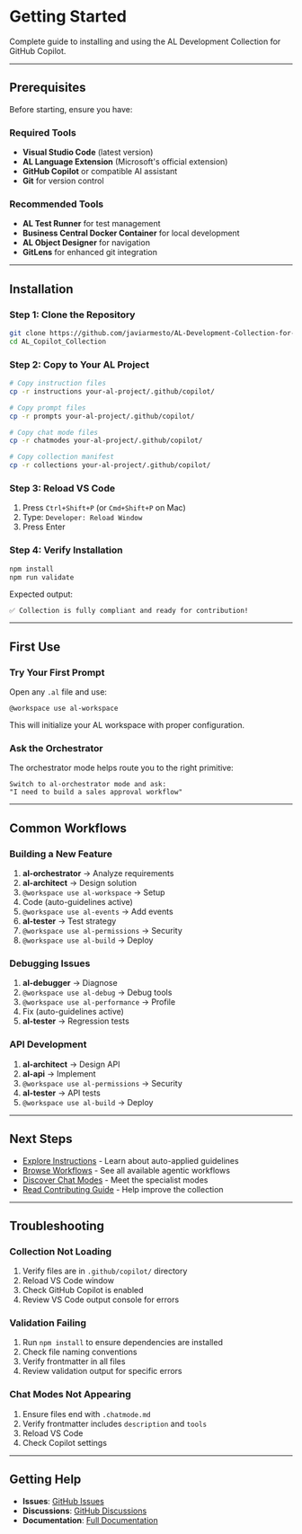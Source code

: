 # Getting Started

Complete guide to installing and using the AL Development Collection for GitHub Copilot.

---

## Prerequisites

Before starting, ensure you have:

### Required Tools
- **Visual Studio Code** (latest version)
- **AL Language Extension** (Microsoft's official extension)
- **GitHub Copilot** or compatible AI assistant
- **Git** for version control

### Recommended Tools
- **AL Test Runner** for test management
- **Business Central Docker Container** for local development
- **AL Object Designer** for navigation
- **GitLens** for enhanced git integration

---

## Installation

### Step 1: Clone the Repository

```bash
git clone https://github.com/javiarmesto/AL-Development-Collection-for-GitHub-Copilot.git
cd AL_Copilot_Collection
```

### Step 2: Copy to Your AL Project

```bash
# Copy instruction files
cp -r instructions your-al-project/.github/copilot/

# Copy prompt files
cp -r prompts your-al-project/.github/copilot/

# Copy chat mode files
cp -r chatmodes your-al-project/.github/copilot/

# Copy collection manifest
cp -r collections your-al-project/.github/copilot/
```

### Step 3: Reload VS Code

1. Press `Ctrl+Shift+P` (or `Cmd+Shift+P` on Mac)
2. Type: `Developer: Reload Window`
3. Press Enter

### Step 4: Verify Installation

```bash
npm install
npm run validate
```

Expected output:
```
✅ Collection is fully compliant and ready for contribution!
```

---

## First Use

### Try Your First Prompt

Open any `.al` file and use:

```
@workspace use al-workspace
```

This will initialize your AL workspace with proper configuration.

### Ask the Orchestrator

The orchestrator mode helps route you to the right primitive:

```
Switch to al-orchestrator mode and ask: 
"I need to build a sales approval workflow"
```

---

## Common Workflows

### Building a New Feature

1. **al-orchestrator** → Analyze requirements
2. **al-architect** → Design solution
3. `@workspace use al-workspace` → Setup
4. Code (auto-guidelines active)
5. `@workspace use al-events` → Add events
6. **al-tester** → Test strategy
7. `@workspace use al-permissions` → Security
8. `@workspace use al-build` → Deploy

### Debugging Issues

1. **al-debugger** → Diagnose
2. `@workspace use al-debug` → Debug tools
3. `@workspace use al-performance` → Profile
4. Fix (auto-guidelines active)
5. **al-tester** → Regression tests

### API Development

1. **al-architect** → Design API
2. **al-api** → Implement
3. `@workspace use al-permissions` → Security
4. **al-tester** → API tests
5. `@workspace use al-build` → Deploy

---

## Next Steps

- [Explore Instructions](instructions/index.md) - Learn about auto-applied guidelines
- [Browse Workflows](prompts/index.md) - See all available agentic workflows
- [Discover Chat Modes](chatmodes/index.md) - Meet the specialist modes
- [Read Contributing Guide](CONTRIBUTING.md) - Help improve the collection

---

## Troubleshooting

### Collection Not Loading

1. Verify files are in `.github/copilot/` directory
2. Reload VS Code window
3. Check GitHub Copilot is enabled
4. Review VS Code output console for errors

### Validation Failing

1. Run `npm install` to ensure dependencies are installed
2. Check file naming conventions
3. Verify frontmatter in all files
4. Review validation output for specific errors

### Chat Modes Not Appearing

1. Ensure files end with `.chatmode.md`
2. Verify frontmatter includes `description` and `tools`
3. Reload VS Code
4. Check Copilot settings

---

## Getting Help

- **Issues**: [GitHub Issues](https://github.com/javiarmesto/AL-Development-Collection-for-GitHub-Copilot/issues)
- **Discussions**: [GitHub Discussions](https://github.com/javiarmesto/AL-Development-Collection-for-GitHub-Copilot/discussions)
- **Documentation**: [Full Documentation](al-development.md)
